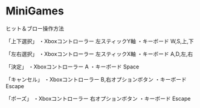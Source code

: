 # MiniGames

ヒット＆ブロー操作方法

「上下選択」
・Xboxコントローラー
左スティックY軸
・キーボード
W,S,上,下

「左右選択」
・Xboxコントローラー
左スティックX軸
・キーボード
A,D,左,右

「決定」
・Xboxコントローラー
A
・キーボード
Space

「キャンセル」
・Xboxコントローラー
B,右オプションボタン
・キーボード
Escape

「ポーズ」
・Xboxコントローラー
右オプションボタン
・キーボード
Escape
